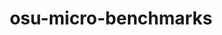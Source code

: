 ---
title: "osu-micro-benchmarks"
layout: cache
categories: [package, v0.18]
meta: {"versions": ["5.9"], "compilers": ["gcc@=7.3.1"], "oss": ["amzn2"], "platforms": ["linux"], "targets": ["aarch64", "graviton2", "x86_64_v3", "x86_64_v4"], "stacks": ["aws-isc", "aws-isc-aarch64"], "num_specs": 8, "num_specs_by_stack": {"aws-isc": 4, "aws-isc-aarch64": 4}}
spec_details: [{"hash": "w7dg7zlgftg6nvecsw7uv24t36fiv2ac", "compiler": "gcc@=7.3.1", "versions": ["5.9"], "os": "amzn2", "platform": "linux", "target": "x86_64_v3", "variants": ["~cuda"], "stacks": ["aws-isc"], "size": "-", "tarball": "https://binaries.spack.io/releases/v0.18/build_cache/linux-amzn2-x86_64_v3/gcc-7.3.1/osu-micro-benchmarks-5.9/linux-amzn2-x86_64_v3-gcc-7.3.1-osu-micro-benchmarks-5.9-w7dg7zlgftg6nvecsw7uv24t36fiv2ac.spack"}, {"hash": "hebhiby5i75zpotg2kfh3vw527ne7cyj", "compiler": "gcc@=7.3.1", "versions": ["5.9"], "os": "amzn2", "platform": "linux", "target": "aarch64", "variants": ["~cuda"], "stacks": ["aws-isc-aarch64"], "size": "-", "tarball": "https://binaries.spack.io/releases/v0.18/build_cache/linux-amzn2-aarch64/gcc-7.3.1/osu-micro-benchmarks-5.9/linux-amzn2-aarch64-gcc-7.3.1-osu-micro-benchmarks-5.9-hebhiby5i75zpotg2kfh3vw527ne7cyj.spack"}, {"hash": "clrlklsdw4m5xvi2vqztsqcqu6t4ap5n", "compiler": "gcc@=7.3.1", "versions": ["5.9"], "os": "amzn2", "platform": "linux", "target": "x86_64_v3", "variants": ["~cuda"], "stacks": ["aws-isc"], "size": "-", "tarball": "https://binaries.spack.io/releases/v0.18/build_cache/linux-amzn2-x86_64_v3/gcc-7.3.1/osu-micro-benchmarks-5.9/linux-amzn2-x86_64_v3-gcc-7.3.1-osu-micro-benchmarks-5.9-clrlklsdw4m5xvi2vqztsqcqu6t4ap5n.spack"}, {"hash": "xclx6vboasduwbob3n522omtlhhcesmh", "compiler": "gcc@=7.3.1", "versions": ["5.9"], "os": "amzn2", "platform": "linux", "target": "x86_64_v4", "variants": ["~cuda"], "stacks": ["aws-isc"], "size": "-", "tarball": "https://binaries.spack.io/releases/v0.18/build_cache/linux-amzn2-x86_64_v4/gcc-7.3.1/osu-micro-benchmarks-5.9/linux-amzn2-x86_64_v4-gcc-7.3.1-osu-micro-benchmarks-5.9-xclx6vboasduwbob3n522omtlhhcesmh.spack"}, {"hash": "q6mb3rox7w5jxup3ci7hwtur7y6zgk42", "compiler": "gcc@=7.3.1", "versions": ["5.9"], "os": "amzn2", "platform": "linux", "target": "x86_64_v4", "variants": ["~cuda"], "stacks": ["aws-isc"], "size": "-", "tarball": "https://binaries.spack.io/releases/v0.18/build_cache/linux-amzn2-x86_64_v4/gcc-7.3.1/osu-micro-benchmarks-5.9/linux-amzn2-x86_64_v4-gcc-7.3.1-osu-micro-benchmarks-5.9-q6mb3rox7w5jxup3ci7hwtur7y6zgk42.spack"}, {"hash": "nd5pbiqli6tflnzu4vieexexqff5ipnm", "compiler": "gcc@=7.3.1", "versions": ["5.9"], "os": "amzn2", "platform": "linux", "target": "graviton2", "variants": ["~cuda"], "stacks": ["aws-isc-aarch64"], "size": "-", "tarball": "https://binaries.spack.io/releases/v0.18/build_cache/linux-amzn2-graviton2/gcc-7.3.1/osu-micro-benchmarks-5.9/linux-amzn2-graviton2-gcc-7.3.1-osu-micro-benchmarks-5.9-nd5pbiqli6tflnzu4vieexexqff5ipnm.spack"}, {"hash": "v6bifdrhmdn3lphgwsz2h7fkbwy5svhm", "compiler": "gcc@=7.3.1", "versions": ["5.9"], "os": "amzn2", "platform": "linux", "target": "aarch64", "variants": ["~cuda"], "stacks": ["aws-isc-aarch64"], "size": "-", "tarball": "https://binaries.spack.io/releases/v0.18/build_cache/linux-amzn2-aarch64/gcc-7.3.1/osu-micro-benchmarks-5.9/linux-amzn2-aarch64-gcc-7.3.1-osu-micro-benchmarks-5.9-v6bifdrhmdn3lphgwsz2h7fkbwy5svhm.spack"}, {"hash": "pd37is6gonczvbarddk7l33nfzhgsabj", "compiler": "gcc@=7.3.1", "versions": ["5.9"], "os": "amzn2", "platform": "linux", "target": "graviton2", "variants": ["~cuda"], "stacks": ["aws-isc-aarch64"], "size": "-", "tarball": "https://binaries.spack.io/releases/v0.18/build_cache/linux-amzn2-graviton2/gcc-7.3.1/osu-micro-benchmarks-5.9/linux-amzn2-graviton2-gcc-7.3.1-osu-micro-benchmarks-5.9-pd37is6gonczvbarddk7l33nfzhgsabj.spack"}]
---